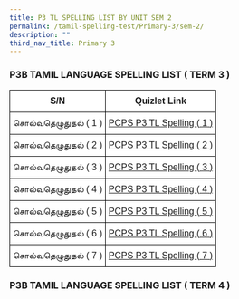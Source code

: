 ```yaml
---
title: P3 TL SPELLING LIST BY UNIT SEM 2
permalink: /tamil-spelling-test/Primary-3/sem-2/
description: ""
third_nav_title: Primary 3
---
```

### P3B TAMIL LANGUAGE SPELLING LIST ( TERM 3 )


<style type="text/css">
.tg  {border-collapse:collapse;border-spacing:0;margin:0px auto;}
.tg td{border-color:black;border-style:solid;border-width:1px;font-family:Arial, sans-serif;font-size:14px;
  overflow:hidden;padding:10px 5px;word-break:normal;}
.tg th{border-color:black;border-style:solid;border-width:1px;font-family:Arial, sans-serif;font-size:14px;
  font-weight:normal;overflow:hidden;padding:10px 5px;word-break:normal;}
.tg .tg-cbnv{background-color:#FFF;color:#4067AE;font-size:16px;text-align:center;vertical-align:middle}
.tg .tg-l70m{background-color:#FFF;font-size:16px;text-align:center;vertical-align:middle}
.tg .tg-st6x{background-color:#FFF;font-size:16px;font-weight:bold;text-align:center;vertical-align:middle}
</style>
<table class="tg">
<tbody>
  <tr>
    <td class="tg-st6x">S/N</td>
    <td class="tg-st6x">Quizlet Link</td>
  </tr>
  <tr>
    <td class="tg-l70m">சொல்வதெழுதுதல் ( 1 )</td>
    <td class="tg-cbnv"><a href="https://quizlet.com/_4sleg4">PCPS P3 TL Spelling ( 1 )</a></td>
  </tr>
  <tr>
    <td class="tg-l70m">சொல்வதெழுதுதல் ( 2 )</td>
    <td class="tg-cbnv"><a href="https://quizlet.com/_4slg8l">PCPS P3 TL Spelling ( 2 )</a></td>
  </tr>
  <tr>
    <td class="tg-l70m">சொல்வதெழுதுதல் ( 3 )</td>
    <td class="tg-cbnv"><a href="https://quizlet.com/_4slhs5">PCPS P3 TL Spelling ( 3 )</a></td>
  </tr>
  <tr>
    <td class="tg-l70m">சொல்வதெழுதுதல் ( 4 )</td>
    <td class="tg-cbnv"><a href="https://quizlet.com/_4slj2j">PCPS P3 TL Spelling ( 4 )</a></td>
  </tr>
  <tr>
    <td class="tg-l70m">சொல்வதெழுதுதல் ( 5 )</td>
    <td class="tg-cbnv"><a href="https://quizlet.com/_4slkkv">PCPS P3 TL Spelling ( 5 )</a></td>
  </tr>
  <tr>
    <td class="tg-l70m">சொல்வதெழுதுதல் ( 6 )</td>
    <td class="tg-cbnv"><a href="https://quizlet.com/_4slkkv">PCPS P3 TL Spelling ( 6 )</a></td>
  </tr>
  <tr>
    <td class="tg-l70m">சொல்வதெழுதுதல் ( 7 )</td>
    <td class="tg-cbnv"><a href="https://quizlet.com/_4slnfn"><span style="background-color:#FFF">PCPS P3 TL Spelling ( 7 )</span></a></td>
  </tr>
</tbody>
</table>


### P3B TAMIL LANGUAGE SPELLING LIST ( TERM 4 )
